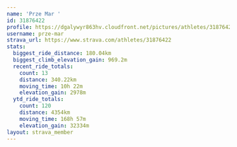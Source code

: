 ```yaml
---
name: 'Prze Mar '
id: 31876422
profile: https://dgalywyr863hv.cloudfront.net/pictures/athletes/31876422/22548952/4/large.jpg
username: prze-mar
strava_url: https://www.strava.com/athletes/31876422
stats:
  biggest_ride_distance: 180.04km
  biggest_climb_elevation_gain: 969.2m
  recent_ride_totals:
    count: 13
    distance: 340.22km
    moving_time: 10h 22m
    elevation_gain: 2978m
  ytd_ride_totals:
    count: 120
    distance: 4354km
    moving_time: 168h 57m
    elevation_gain: 32334m
layout: strava_member
--- 
```

